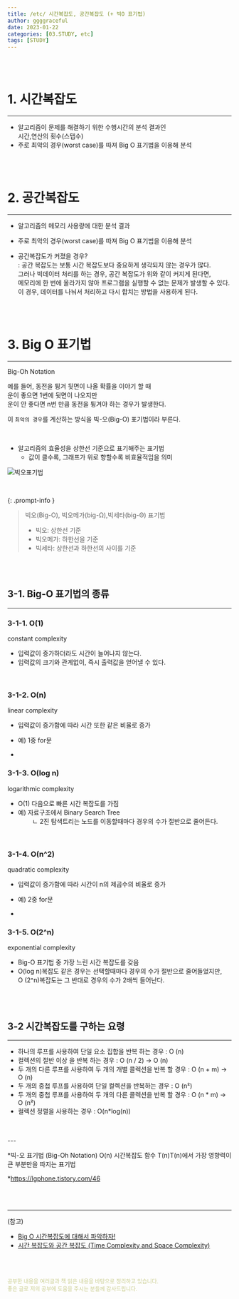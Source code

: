 ```yaml
---
title: /etc/ 시간복잡도, 공간복잡도 (+ 빅O 표기법)
author: ggggraceful
date: 2023-01-22
categories: [03.STUDY, etc]
tags: [STUDY]
---
```


<br/>
<br/>

# 1. 시간복잡도

---

- 알고리즘이 문제를 해결하기 위한 수행시간의 분석 결과인  
  시간,연산의 횟수(스탭수)
- 주로 최악의 경우(worst case)를 따져 Big O 표기법을 이용해 분석


<br/>
<br/>

# 2. 공간복잡도

---

- 알고리즘의 메모리 사용량에 대한 분석 결과
- 주로 최악의 경우(worst case)를 따져 Big O 표기법을 이용해 분석

- 공간복잡도가 커졌을 경우?  
: 공간 복잡도는 보통 시간 복잡도보다 중요하게 생각되지 않는 경우가 많다.   
그러나 빅데이터 처리를 하는 경우, 공간 복잡도가 위와 같이 커지게 된다면,  
메모리에 한 번에 올라가지 않아 프로그램을 실행할 수 없는 문제가 발생할 수 있다.  
이 경우, 데이터를 나눠서 처리하고 다시 합치는 방법을 사용하게 된다.

<br/>
<br/>

# 3. Big O 표기법

---

Big-Oh Notation

예를 들어, 동전을 튕겨 뒷면이 나올 확률을 이야기 할 때  
운이 좋으면 1번에 뒷면이 나오지만   
운이 안 좋다면 n번 만큼 동전을 튕겨야 하는 경우가 발생한다.

이 ```최악의 경우```를 계산하는 방식을 빅-오(Big-O) 표기법이라 부른다.

<br/>

- 알고리즘의 효율성을 상한선 기준으로 표기해주는 표기법
  - 값이 클수록, 그래프가 위로 향할수록 비효율적임을 의미

![빅오표기법](https://user-images.githubusercontent.com/109974940/214222695-a0df5719-89da-46a5-9094-00724f203bdb.png)

<br/>

{: .prompt-info }
> 빅오(Big-O), 빅오메가(big-Ω),빅세타(big-Θ) 표기법
> - 빅오: 상한선 기준
> - 빅오메가: 하한선을 기준
> - 빅세타: 상한선과 하한선의 사이를 기준

<br/>
<br/>

## 3-1. Big-O 표기법의 종류

---

### 3-1-1. O(1)

constant complexity

- 입력값이 증가하더라도 시간이 늘어나지 않는다.
- 입력값의 크기와 관계없이, 즉시 출력값을 얻어낼 수 있다.

<br/>

### 3-1-2. O(n)

linear complexity

- 입력값이 증가함에 따라 시간 또한 같은 비율로 증가
- 예) 1중 for문

- <br/>

### 3-1-3. O(log n)

logarithmic complexity

- O(1) 다음으로 빠른 시간 복잡도를 가짐
- 예) 자료구조에서 Binary Search Tree  
  　　 ㄴ 2진 탐색트리는 노드를 이동할때마다 경우의 수가 절반으로 줄어든다. 

<br/>

### 3-1-4. O(n^2)

quadratic complexity

- 입력값이 증가함에 따라 시간이 n의 제곱수의 비율로 증가
- 예) 2중 for문

- <br/>

### 3-1-5. O(2^n)

exponential complexity

- Big-O 표기법 중 가장 느린 시간 복잡도를 갖음
- O(log n)복잡도 같은 경우는 선택할때마다 경우의 수가 절반으로 줄어들었지만,   
  O (2^n)복잡도는 그 반대로 경우의 수가 2배씩 들어난다.

<br/>
<br/>

## 3-2 시간복잡도를 구하는 요령

---

- 하나의 루프를 사용하여 단일 요소 집합을 반복 하는 경우 : O (n)
- 컬렉션의 절반 이상 을 반복 하는 경우 : O (n / 2) -> O (n)
- 두 개의 다른 루프를 사용하여 두 개의 개별 콜렉션을 반복 할 경우 : O (n + m) -> O (n)
- 두 개의 중첩 루프를 사용하여 단일 컬렉션을 반복하는 경우 : O (n²)
- 두 개의 중첩 루프를 사용하여 두 개의 다른 콜렉션을 반복 할 경우 : O (n * m) -> O (n²)
- 컬렉션 정렬을 사용하는 경우 : O(n*log(n))

<br/>
<br/>
---

*빅-오 표기법 (Big-Oh Notation)
O(n)
시간복잡도 함수 T(n)T(n)에서 가장 영향력이 큰 부분만을 따지는 표기법

*https://lgphone.tistory.com/46

<br/>
<br/>

---

(참고)

- [Big O 시간복잡도에 대해서 파악하자!](https://velog.io/@zion9948/Big-O-%EC%8B%9C%EA%B0%84%EB%B3%B5%EC%9E%A1%EB%8F%84%EC%97%90-%EB%8C%80%ED%95%B4%EC%84%9C-%ED%8C%8C%EC%95%85%ED%95%98%EC%9E%90)
- [시간 복잡도와 공간 복잡도 (Time Complexity and Space Complexity)](https://lgphone.tistory.com/46)


<br/>
<br/>

<span style="font-size: 12px; color:  #cbce91"> 공부한 내용을 여러글과 책 읽은 내용을 바탕으로 정리하고 있습니다.</span>  
<span style="font-size: 12px; color:  #cbce91"> 좋은 글로 저의 공부에 도움을 주시는 분들께 감사드립니다. </span>

<!--

❤️면접예상질문 ❤️

-->

